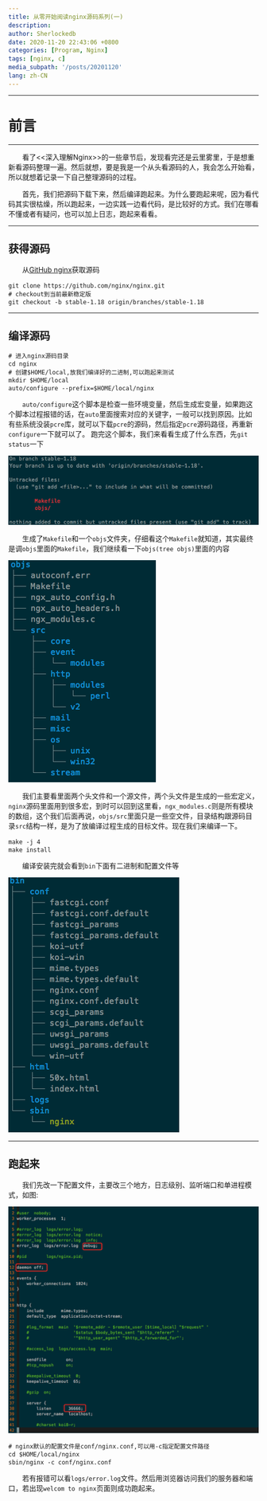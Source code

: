 ```yaml
---
title: 从零开始阅读nginx源码系列(一)
description:
author: Sherlockedb
date: 2020-11-20 22:43:06 +0800
categories: [Program, Nginx]
tags: [nginx, c]
media_subpath: '/posts/20201120'
lang: zh-CN
---
```

---

# 前言
---
&emsp;&emsp;看了<<深入理解Nginx>>的一些章节后，发现看完还是云里雾里，于是想重新看源码整理一遍。然后就想，要是我是一个从头看源码的人，我会怎么开始看，所以就想着记录一下自己整理源码的过程。

&emsp;&emsp;首先，我们把源码下载下来，然后编译跑起来。为什么要跑起来呢，因为看代码其实很枯燥，所以跑起来，一边实践一边看代码，是比较好的方式。我们在哪看不懂或者有疑问，也可以加上日志，跑起来看看。

---
## 获得源码
&emsp;&emsp;从[GitHub nginx](https://github.com/nginx/nginx)获取源码
```shell
git clone https://github.com/nginx/nginx.git
# checkout到当前最新稳定版
git checkout -b stable-1.18 origin/branches/stable-1.18
```
---

## 编译源码
```shell
# 进入nginx源码目录
cd nginx
# 创建$HOME/local,放我们编译好的二进制,可以跑起来测试
mkdir $HOME/local
auto/configure --prefix=$HOME/local/nginx
```
&emsp;&emsp;`auto/configure`这个脚本是检查一些环境变量，然后生成宏变量，如果跑这个脚本过程报错的话，在`auto`里面搜索对应的关键字，一般可以找到原因。比如有些系统没装`pcre`库，就可以下载`pcre`的源码，然后指定`pcre`源码路径，再重新`configure`一下就可以了。
跑完这个脚本，我们来看看生成了什么东西，先`git status`一下

![](https://raw.githubusercontent.com/Sherlockedb/github.page/gh-pages/blog/cee9c6b9c1a30ff7b820f924e0aecc59.png)

&emsp;&emsp;生成了`Makefile`和一个`objs`文件夹，仔细看这个`Makefile`就知道，其实最终是调`objs`里面的`Makefile`，我们继续看一下`objs(tree objs)`里面的内容

![](https://raw.githubusercontent.com/Sherlockedb/github.page/gh-pages/blog/f5c1e4d418ed0e717fce1fc0e8e34122.png)

&emsp;&emsp;我们主要看里面两个头文件和一个源文件，两个头文件是生成的一些宏定义，`nginx`源码里面用到很多宏，到时可以回到这里看，`ngx_modules.c`则是所有模块的数组，这个我们后面再说，`objs/src`里面只是一些空文件，目录结构跟源码目录`src`结构一样，是为了放编译过程生成的目标文件。现在我们来编译一下。
```shell
make -j 4
make install
```
&emsp;&emsp;编译安装完就会看到`bin`下面有二进制和配置文件等

![](https://raw.githubusercontent.com/Sherlockedb/github.page/gh-pages/blog/5fb7e19c1d41c8056200002c.png)

---
## 跑起来
&emsp;&emsp;我们先改一下配置文件，主要改三个地方，日志级别、监听端口和单进程模式，如图:

![](https://raw.githubusercontent.com/Sherlockedb/github.page/gh-pages/blog/5fb7e57e1d41c80562000032.png)

```shell
# nginx默认的配置文件是conf/nginx.conf,可以用-c指定配置文件路径
cd $HOME/local/nginx
sbin/nginx -c conf/nginx.conf
```
&emsp;&emsp;若有报错可以看`logs/error.log`文件。然后用浏览器访问我们的服务器和端口，若出现`welcom to nginx`页面则成功跑起来。

